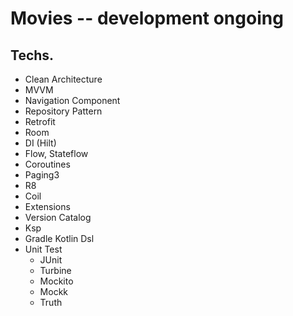 # Movies -- development ongoing

## Techs.

- Clean Architecture
- MVVM
- Navigation Component  
- Repository Pattern
- Retrofit
- Room
- DI (Hilt)
- Flow, Stateflow
- Coroutines
- Paging3
- R8
- Coil
- Extensions
- Version Catalog
- Ksp
- Gradle Kotlin Dsl
- Unit Test
  + JUnit
  + Turbine
  + Mockito
  + Mockk
  + Truth
